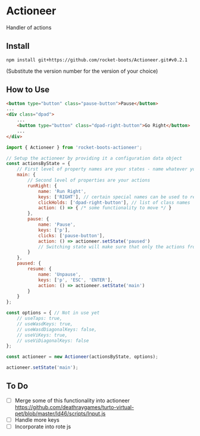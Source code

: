 # Actioneer
Handler of actions

## Install

`npm install git+https://github.com/rocket-boots/Actioneer.git#v0.2.1`

(Substitute the version number for the version of your choice)

## How to Use

```html
<button type="button" class="pause-button">Pause</button>
...
<div class="dpad">
	...
	<button type="button" class="dpad-right-button">Go Right</button>
	...
</div>
```

```js
import { Actioneer } from 'rocket-boots-actioneer';

// Setup the actioneer by providing it a configuration data object
const actionsByState = {
	// First level of property names are your states - name whatever you like
	main: {
		// Second level of properties are your actions
		runRight: {
			name: 'Run Right',
			keys: ['RIGHT'], // certain special names can be used to reference mulitple keys (e.g., 'd', right arrow)
			clickHolds: ['dpad-right-button'], // list of class names
			action: () => { /* some functionality to move */ }
		},
		pause: {
			name: 'Pause',
			keys: ['p'],
			clicks: ['pause-button'],
			action: () => actioneer.setState('paused')
			// Switching state will make sure that only the actions from that state are being triggered
		}
	},
	paused: {
		resume: {
			name: 'Unpause',
			keys: ['p', 'ESC', 'ENTER'],
			action: () => actioneer.setState('main')
		}
	}
};

const options = { // Not in use yet
	// useTaps: true,
	// useWasdKeys: true,
	// useWasdDiagonalKeys: false,
	// useViKeys: true,
	// useViDiagonalKeys: false
};

const actioneer = new Actioneer(actionsByState, options);

actioneer.setState('main');
```

## To Do

- [ ] Merge some of this functionality into actioneer https://github.com/deathraygames/turto-virtual-pet/blob/master/ld46/scripts/Input.js
- [ ] Handle more keys
- [ ] Incorporate into rote js
